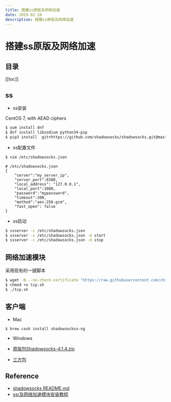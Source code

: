```yaml
---
title: 搭建ss原版及网络加速
date: 2019-02-28
description: 搭建ss原版及网络加速
---
```


# 搭建ss原版及网络加速

## 目录

[[toc]]

## ss

- ss安装

CentOS 7, with AEAD ciphers

```bash
$ yum install dnf
$ dnf install libsodium python34-pip
$ pip3 install  git+https://github.com/shadowsocks/shadowsocks.git@master
```

- ss配置文件

```bash
$ vim /etc/shadowsocks.json
```

```text
# /etc/shadowsocks.json
{
    "server":"my_server_ip",
    "server_port":8388,
    "local_address": "127.0.0.1",
    "local_port":1080,
    "password":"mypassword",
    "timeout":300,
    "method":"aes-256-gcm",
    "fast_open": false
}
```

- ss启动

```bash
$ ssserver -c /etc/shadowsocks.json
$ ssserver -c /etc/shadowsocks.json -d start
$ ssserver -c /etc/shadowsocks.json -d stop
```

## 网络加速模块

采用现有的一键脚本

```bash
$ wget -N --no-check-certificate "https://raw.githubusercontent.com/chiakge/Linux-NetSpeed/master/tcp.sh"
$ chmod +x tcp.sh
$ ./tcp.sh
```

## 客户端

- Mac

```bash
$ brew cask install shadowsocksx-ng
```

- Windows

- [原版包Shadowsocks-4.1.4.zip](https://github.com/shadowsocks/shadowsocks-windows/releases/download/4.1.4/Shadowsocks-4.1.4.zip)
- [三方包](https://www.qingkuai.me/downloads.php)

## Reference

- [shadowsocks README.md](https://github.com/shadowsocks/shadowsocks/blob/master/README.md)
- [ssr及网络加速模块安装教程](https://github.com/dubstep1212/ShadowsocksR-install)

